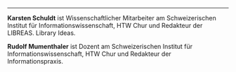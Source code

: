 ---

**Karsten Schuldt** ist Wissenschaftlicher Mitarbeiter am
Schweizerischen Institut für Informationswissenschaft, HTW Chur und
Redakteur der LIBREAS. Library Ideas.

**Rudolf Mumenthaler** ist Dozent am Schweizerischen Institut für
Informationswissenschaft, HTW Chur und Redakteur der Informationspraxis.